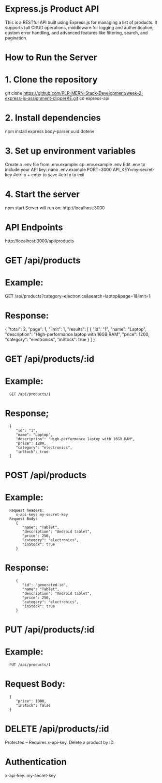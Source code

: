 # Express.js Product API

This is a RESTful API built using Express.js for managing a list of products. It supports full CRUD operations, middleware for logging and authentication, custom error handling, and advanced features like filtering, search, and pagination.

#  How to Run the Server

# 1. Clone the repository
git clone https://github.com/PLP-MERN-Stack-Development/week-2-express-js-assignment-clipperKE.git
cd express-api

# 2. Install dependencies
npm install express body-parser uuid dotenv

# 3. Set up environment variables
Create a .env file from .env.example:
   cp .env.example .env
Edit .env to include your API key:
   nano .env.example
   PORT=3000
   API_KEY=my-secret-key 
#ctrl o + enter to save
#ctrl x to exit

# 4. Start the server
npm start
Server will run on: http://localhost:3000

# API Endpoints
http://localhost:3000/api/products

# GET /api/products
 # Example:
   GET /api/products?category=electronics&search=laptop&page=1&limit=1
 # Response:
   {
      "total": 2,
      "page": 1,
      "limit": 1,
      "results": [
      {
         "id": "1",
         "name": "Laptop",
         "description": "High-performance laptop with 16GB RAM",
         "price": 1200,
         "category": "electronics",
         "inStock": true
      }
   ]
   }

# GET /api/products/:id
   # Example:
      GET /api/products/1
   # Response;
      {
         "id": "1",
         "name": "Laptop",
         "description": "High-performance laptop with 16GB RAM",
         "price": 1200,
         "category": "electronics",
         "inStock": true
      }

# POST /api/products
   # Example:
      Request headers:
         x-api-key: my-secret-key
      Request Body:
         {
            "name": "Tablet",
            "description": "Android tablet",
            "price": 250,
            "category": "electronics",
            "inStock": true
         }
   # Response:
         {
            "id": "generated-id",
            "name": "Tablet",
            "description": "Android tablet",
            "price": 250,
            "category": "electronics",
            "inStock": true
         }

# PUT /api/products/:id
   # Example:
      PUT /api/products/1
   # Request Body:
      {
         "price": 1000,
         "inStock": false
      }

# DELETE /api/products/:id
   Protected – Requires x-api-key.
   Delete a product by ID.

# Authentication
   x-api-key: my-secret-key

